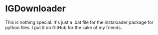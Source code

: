 # IGDownloader
This is nothing special. It's just a .bat file for the instaloader package for python files. I put it on GitHub for the sake of my friends.
